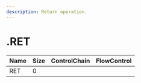 ```yaml
---
description: Return operation.
---
```


# .RET

| Name | Size | ControlChain | FlowControl |
| :--- | :--- | :--- | :--- |
| RET | 0 |  |  |
